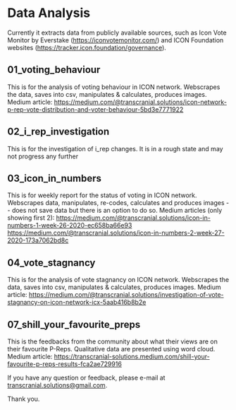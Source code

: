 # Data Analysis

Currently it extracts data from publicly available sources, such as 
Icon Vote Monitor by Everstake (https://iconvotemonitor.com/) and 
ICON Foundation websites (https://tracker.icon.foundation/governance).

## 01_voting_behaviour
This is for the analysis of voting behaviour in ICON network.
Webscrapes the data, saves into csv, manipulates & calculates, produces images.
Medium article: https://medium.com/@transcranial.solutions/icon-network-p-rep-vote-distribution-and-voter-behaviour-5bd3e7771922

## 02_i_rep_investigation
This is for the investigation of i_rep changes. It is in a rough state and may not progress any further

## 03_icon_in_numbers
This is for weekly report for the status of voting in ICON network.
Webscrapes data, manipulates, re-codes, calculates and produces images -- does not save data but there is an option to do so.
Medium articles (only showing first 2):
https://medium.com/@transcranial.solutions/icon-in-numbers-1-week-26-2020-ec658ba66e93
https://medium.com/@transcranial.solutions/icon-in-numbers-2-week-27-2020-173a7062bd8c

## 04_vote_stagnancy
This is for the analysis of vote stagnancy on ICON network.
Webscrapes the data, saves into csv, manipulates & calculates, produces images.
Medium article: https://medium.com/@transcranial.solutions/investigation-of-vote-stagnancy-on-icon-network-icx-5aab416b8b2e

## 07_shill_your_favourite_preps
This is the feedbacks from the community about what their views are on their favourite P-Reps.
Qualitative data are presented using word cloud.
Medium article: https://transcranial-solutions.medium.com/shill-your-favourite-p-reps-results-fca2ae729916

If you have any question or feedback, please e-mail at transcranial.solutions@gmail.com.

Thank you.
